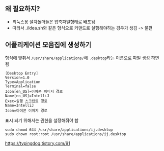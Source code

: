 ## 왜 필요하지?
- 리눅스용 설치폴더들은 압축파일형태로 배포됨
- 따라서 ./idea.sh와 같은 형식으로 커맨드로 실행해야하는 경우가 생김 -> 불편

## 어플리케이션 모음집에 생성하기
형식에 맞춰서 ```/usr/share/applications/```에 ```.desktop```라는 이름으로 파일 생성 하면 됨
```
[Desktop Entry]
Version=1.0
Type=Application
Terminal=false
Icon[en_US]=아이콘 이미지 경로
Name[en_US]=IntelliJ
Exec=실행 스크립트 경로
Name=IntelliJ
Icon=아이콘 이미지 경로
```
표시 되기 위해서는 권한을 설정해줘야 함
```
sudo chmod 644 /usr/share/applications/ij.desktop 
sudo chown root:root /usr/share/applications/ij.desktop
```


https://typingdog.tistory.com/91
